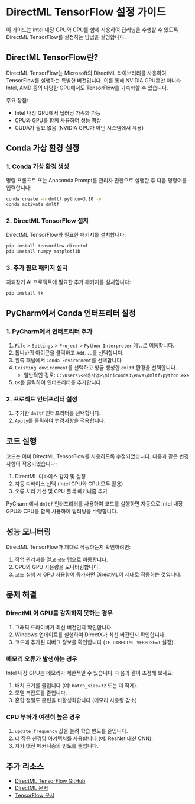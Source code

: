 # DirectML TensorFlow 설정 가이드

이 가이드는 Intel 내장 GPU와 CPU를 함께 사용하여 딥러닝을 수행할 수 있도록 DirectML TensorFlow를 설정하는 방법을 설명합니다.

## DirectML TensorFlow란?

DirectML TensorFlow는 Microsoft의 DirectML 라이브러리를 사용하여 TensorFlow를 실행하는 특별한 버전입니다. 이를 통해 NVIDIA GPU뿐만 아니라 Intel, AMD 등의 다양한 GPU에서도 TensorFlow를 가속화할 수 있습니다.

주요 장점:
- Intel 내장 GPU에서 딥러닝 가속화 가능
- CPU와 GPU를 함께 사용하여 성능 향상
- CUDA가 필요 없음 (NVIDIA GPU가 아닌 시스템에서 유용)

## Conda 가상 환경 설정

### 1. Conda 가상 환경 생성

명령 프롬프트 또는 Anaconda Prompt를 관리자 권한으로 실행한 후 다음 명령어를 입력합니다:

```bash
conda create -n dmltf python=3.10 -y
conda activate dmltf
```

### 2. DirectML TensorFlow 설치

DirectML TensorFlow와 필요한 패키지를 설치합니다:

```bash
pip install tensorflow-directml
pip install numpy matplotlib
```

### 3. 추가 필요 패키지 설치

지뢰찾기 AI 프로젝트에 필요한 추가 패키지를 설치합니다:

```bash
pip install tk
```

## PyCharm에서 Conda 인터프리터 설정

### 1. PyCharm에서 인터프리터 추가

1. `File` > `Settings` > `Project` > `Python Interpreter` 메뉴로 이동합니다.
2. 톱니바퀴 아이콘을 클릭하고 `Add...`를 선택합니다.
3. 왼쪽 패널에서 `Conda Environment`를 선택합니다.
4. `Existing environment`를 선택하고 방금 생성한 `dmltf` 환경을 선택합니다.
   - 일반적인 경로: `C:\Users\<사용자명>\miniconda3\envs\dmltf\python.exe`
5. `OK`를 클릭하여 인터프리터를 추가합니다.

### 2. 프로젝트 인터프리터 설정

1. 추가한 `dmltf` 인터프리터를 선택합니다.
2. `Apply`를 클릭하여 변경사항을 적용합니다.

## 코드 실행

코드는 이미 DirectML TensorFlow를 사용하도록 수정되었습니다. 다음과 같은 변경사항이 적용되었습니다:

1. DirectML 디바이스 감지 및 설정
2. 자동 디바이스 선택 (Intel GPU와 CPU 모두 활용)
3. 오류 처리 개선 및 CPU 폴백 메커니즘 추가

PyCharm에서 `dmltf` 인터프리터를 사용하여 코드를 실행하면 자동으로 Intel 내장 GPU와 CPU를 함께 사용하여 딥러닝을 수행합니다.

## 성능 모니터링

DirectML TensorFlow가 제대로 작동하는지 확인하려면:

1. 작업 관리자를 열고 `성능` 탭으로 이동합니다.
2. CPU와 GPU 사용량을 모니터링합니다.
3. 코드 실행 시 GPU 사용량이 증가하면 DirectML이 제대로 작동하는 것입니다.

## 문제 해결

### DirectML이 GPU를 감지하지 못하는 경우

1. 그래픽 드라이버가 최신 버전인지 확인합니다.
2. Windows 업데이트를 실행하여 DirectX가 최신 버전인지 확인합니다.
3. 코드에 추가된 디버그 정보를 확인합니다 (`TF_DIRECTML_VERBOSE=1` 설정).

### 메모리 오류가 발생하는 경우

Intel 내장 GPU는 메모리가 제한적일 수 있습니다. 다음과 같이 조정해 보세요:

1. 배치 크기를 줄입니다 (예: `batch_size=32` 또는 더 작게).
2. 모델 복잡도를 줄입니다.
3. 혼합 정밀도 훈련을 비활성화합니다 (메모리 사용량 감소).

### CPU 부하가 여전히 높은 경우

1. `update_frequency` 값을 늘려 학습 빈도를 줄입니다.
2. 더 작은 신경망 아키텍처를 사용합니다 (예: ResNet 대신 CNN).
3. 자가 대전 메커니즘의 빈도를 줄입니다.

## 추가 리소스

- [DirectML TensorFlow GitHub](https://github.com/microsoft/tensorflow-directml)
- [DirectML 문서](https://docs.microsoft.com/windows/ai/directml/dml)
- [TensorFlow 문서](https://www.tensorflow.org/guide)